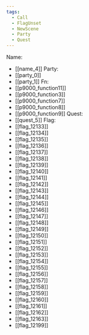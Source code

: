 ```yaml
---
tags:
  - Call
  - FlagUnset
  - NewScene
  - Party
  - Quest
---
```

Name:
- [[name_4]]
Party:
- [[party_0]]
- [[party_1]]
Fn:
- [[p9000_function11]]
- [[p9000_function3]]
- [[p9000_function7]]
- [[p9000_function8]]
- [[p9000_function9]]
Quest:
- [[quest_5]]
Flag:
- [[flag_12133]]
- [[flag_12134]]
- [[flag_12135]]
- [[flag_12136]]
- [[flag_12137]]
- [[flag_12138]]
- [[flag_12139]]
- [[flag_12140]]
- [[flag_12141]]
- [[flag_12142]]
- [[flag_12143]]
- [[flag_12144]]
- [[flag_12145]]
- [[flag_12146]]
- [[flag_12147]]
- [[flag_12148]]
- [[flag_12149]]
- [[flag_12150]]
- [[flag_12151]]
- [[flag_12152]]
- [[flag_12153]]
- [[flag_12154]]
- [[flag_12155]]
- [[flag_12156]]
- [[flag_12157]]
- [[flag_12158]]
- [[flag_12159]]
- [[flag_12160]]
- [[flag_12161]]
- [[flag_12162]]
- [[flag_12163]]
- [[flag_12199]]
